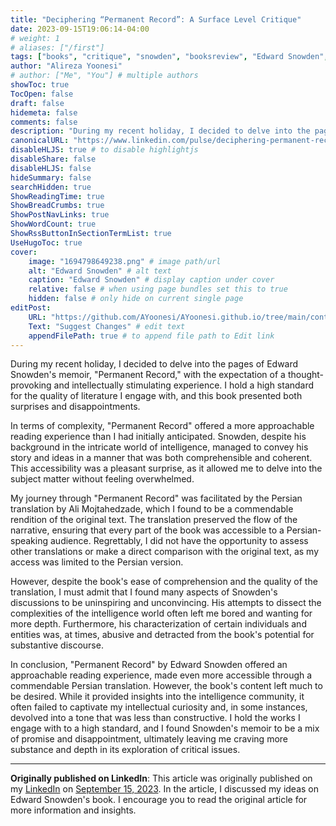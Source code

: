 ```yaml
---
title: "Deciphering “Permanent Record”: A Surface Level Critique"
date: 2023-09-15T19:06:14-04:00
# weight: 1
# aliases: ["/first"]
tags: ["books", "critique", "snowden", "booksreview", "Edward Snowden", "Permanent Record", "memoir", "intelligence world", "Persian translation", "Harvard alumnus", "literary critique", "book review", "intellectual exploration", "literary analysis"]
author: "Alireza Yoonesi"
# author: ["Me", "You"] # multiple authors
showToc: true
TocOpen: false
draft: false
hidemeta: false
comments: false
description: "During my recent holiday, I decided to delve into the pages of Edward Snowden's memoir, Permanent Record, with the expectation of a thought-provoking and intellectually stimulating experience. I hold a high standard for the quality of literature I engage with, and this book presented both surprises and disappointments."
canonicalURL: "https://www.linkedin.com/pulse/deciphering-permanent-record-surface-level-critique-alireza-yoonesi"
disableHLJS: true # to disable highlightjs
disableShare: false
disableHLJS: false
hideSummary: false
searchHidden: true
ShowReadingTime: true
ShowBreadCrumbs: true
ShowPostNavLinks: true
ShowWordCount: true
ShowRssButtonInSectionTermList: true
UseHugoToc: true
cover:
    image: "1694798649238.png" # image path/url
    alt: "Edward Snowden" # alt text
    caption: "Edward Snowden" # display caption under cover
    relative: false # when using page bundles set this to true
    hidden: false # only hide on current single page
editPost:
    URL: "https://github.com/AYoonesi/AYoonesi.github.io/tree/main/content"
    Text: "Suggest Changes" # edit text
    appendFilePath: true # to append file path to Edit link
---
```



During my recent holiday, I decided to delve into the pages of Edward Snowden's memoir, "Permanent Record," with the expectation of a thought-provoking and intellectually stimulating experience. I hold a high standard for the quality of literature I engage with, and this book presented both surprises and disappointments.

In terms of complexity, "Permanent Record" offered a more approachable reading experience than I had initially anticipated. Snowden, despite his background in the intricate world of intelligence, managed to convey his story and ideas in a manner that was both comprehensible and coherent. This accessibility was a pleasant surprise, as it allowed me to delve into the subject matter without feeling overwhelmed.

My journey through "Permanent Record" was facilitated by the Persian translation by Ali Mojtahedzade, which I found to be a commendable rendition of the original text. The translation preserved the flow of the narrative, ensuring that every part of the book was accessible to a Persian-speaking audience. Regrettably, I did not have the opportunity to assess other translations or make a direct comparison with the original text, as my access was limited to the Persian version.

However, despite the book's ease of comprehension and the quality of the translation, I must admit that I found many aspects of Snowden's discussions to be uninspiring and unconvincing. His attempts to dissect the complexities of the intelligence world often left me bored and wanting for more depth. Furthermore, his characterization of certain individuals and entities was, at times, abusive and detracted from the book's potential for substantive discourse.

In conclusion, "Permanent Record" by Edward Snowden offered an approachable reading experience, made even more accessible through a commendable Persian translation. However, the book's content left much to be desired. While it provided insights into the intelligence community, it often failed to captivate my intellectual curiosity and, in some instances, devolved into a tone that was less than constructive. I hold the works I engage with to a high standard, and I found Snowden's memoir to be a mix of promise and disappointment, ultimately leaving me craving more substance and depth in its exploration of critical issues.

---

**Originally published on LinkedIn**: This article was originally published on my [LinkedIn](https://linkedin.com/in/AYoonesi) on [September 15, 2023](https://www.linkedin.com/pulse/deciphering-permanent-record-surface-level-critique-alireza-yoonesi). In the article, I discussed my ideas on Edward Snowden's book. I encourage you to read the original article for more information and insights.